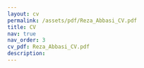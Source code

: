 ```yaml
---
layout: cv
permalink: /assets/pdf/Reza_Abbasi_CV.pdf
title: CV
nav: true
nav_order: 3
cv_pdf: Reza_Abbasi_CV.pdf
description: 
---
```

